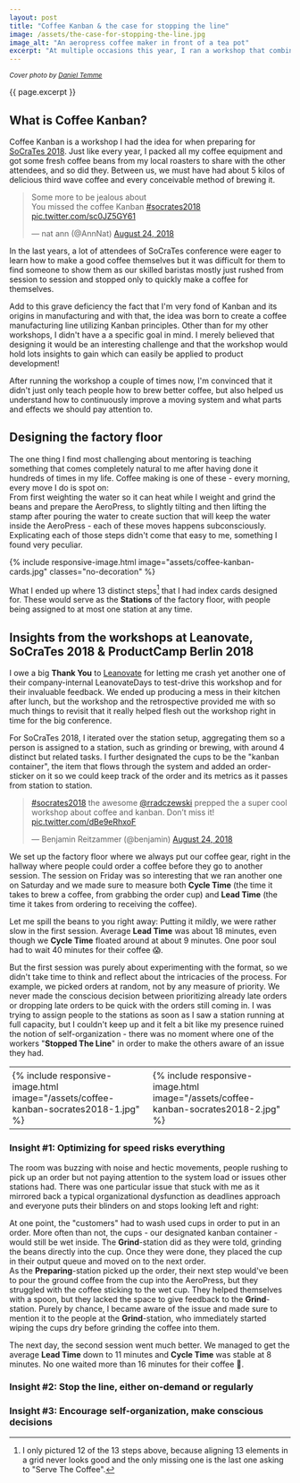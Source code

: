 ```yaml
---
layout: post
title: "Coffee Kanban & the case for stopping the line"
image: /assets/the-case-for-stopping-the-line.jpg
image_alt: "An aeropress coffee maker in front of a tea pot"
excerpt: "At multiple occasions this year, I ran a workshop that combined two of my dearest topics: Coffee and Kanban. I got consultants, developers, testers and product managers to try to optimize the flow of coffee. The most interesting insight for me? You should make people feel comfortable to stop the line."
---
```

*<small>Cover photo by [Daniel Temme](https://twitter.com/dtemme)</small>*

{{ page.excerpt }}

## What is Coffee Kanban?

Coffee Kanban is a workshop I had the idea for when preparing for [SoCraTes 2018](https://www.socrates-conference.de/). Just like every year, I packed all my coffee equipment and got some fresh coffee beans from my local roasters to share with the other attendees, and so did they. Between us, we must have had about 5 kilos of delicious third wave coffee and every conceivable method of brewing it.

<blockquote class="twitter-tweet" data-conversation="none" data-lang="en"><p lang="en" dir="ltr">Some more to be jealous about <br>You missed the coffee Kanban <a href="https://twitter.com/hashtag/socrates2018?src=hash&amp;ref_src=twsrc%5Etfw">#socrates2018</a> <a href="https://t.co/sc0JZ5GY61">pic.twitter.com/sc0JZ5GY61</a></p>&mdash; nat ann (@AnnNat) <a href="https://twitter.com/AnnNat/status/1033015354967121921?ref_src=twsrc%5Etfw">August 24, 2018</a></blockquote>

In the last years, a lot of attendees of SoCraTes conference were eager to learn how to make a good coffee themselves but it was difficult for them to find someone to show them as our skilled baristas mostly just rushed from session to session and stopped only to quickly make a coffee for themselves.

Add to this grave deficiency the fact that I'm very fond of Kanban and its origins in manufacturing and with that, the idea was born to create a coffee manufacturing line utilizing Kanban principles. Other than for my other workshops, I didn't have a a specific goal in mind. I merely believed that designing it would be an interesting challenge and that the workshop would hold lots insights to gain which can easily be applied to product development!

After running the workshop a couple of times now, I'm convinced that it didn't just only teach people how to brew better coffee, but also helped us understand how to continuously improve a moving system and what parts and effects we should pay attention to.

## Designing the factory floor

The one thing I find most challenging about mentoring is teaching something that comes completely natural to me after having done it hundreds of times in my life. Coffee making is one of these - every morning, every move I do is spot on:  
From first weighting the water so it can heat while I weight and grind the beans and prepare the AeroPress, to slightly tilting and then lifting the stamp after pouring the water to create suction that will keep the water inside the AeroPress - each of these moves happens subconsciously. Explicating each of those steps didn't come that easy to me, something I found very peculiar.

{% include responsive-image.html image="assets/coffee-kanban-cards.jpg" classes="no-decoration" %}

What I ended up where 13 distinct steps[^1] that I had index cards designed for. These would serve as the **Stations** of the factory floor, with people being assigned to at most one station at any time.

## Insights from the workshops at Leanovate, SoCraTes 2018 & ProductCamp Berlin 2018

I owe a big **Thank You** to [Leanovate](https://www.leanovate.de/) for letting me crash yet another one of their company-internal LeanovateDays to test-drive this workshop and for their invaluable feedback. We ended up producing a mess in their kitchen after lunch, but the workshop and the retrospective provided me with so much things to revisit that it really helped flesh out the workshop right in time for the big conference.

For SoCraTes 2018, I iterated over the station setup, aggregating them so a person is assigned to a station, such as grinding or brewing, with around 4 distinct but related tasks.
I further designated the cups to be the "kanban container", the item that flows through the system and added an order-sticker on it so we could keep track of the order and its metrics as it passes from station to station.

<blockquote class="twitter-tweet" data-lang="en"><p lang="en" dir="ltr"><a href="https://twitter.com/hashtag/socrates2018?src=hash&amp;ref_src=twsrc%5Etfw">#socrates2018</a> the awesome <a href="https://twitter.com/rradczewski?ref_src=twsrc%5Etfw">@rradczewski</a> prepped the a super cool workshop about coffee and kanban. Don’t miss it! <a href="https://t.co/dBe9eRhxoF">pic.twitter.com/dBe9eRhxoF</a></p>&mdash; Benjamin Reitzammer (@benjamin) <a href="https://twitter.com/benjamin/status/1032892909874499585?ref_src=twsrc%5Etfw">August 24, 2018</a></blockquote>

We set up the factory floor where we always put our coffee gear, right in the hallway where people could order a coffee before they go to another session. The session on Friday was so interesting that we ran another one on Saturday and we made sure to measure both **Cycle Time** (the time it takes to brew a coffee, from grabbing the order cup) and **Lead Time** (the time it takes from ordering to receiving the coffee).

Let me spill the beans to you right away: Putting it mildly, we were rather slow in the first session. Average **Lead Time** was about 18 minutes, even though we **Cycle Time** floated around at about 9 minutes. One poor soul had to wait 40 minutes for their coffee 😱.

But the first session was purely about experimenting with the format, so we didn't take time to think and reflect about the intricacies of the process. For example, we picked orders at random, not by any measure of priority. We never made the conscious decision between prioritizing already late orders or dropping late orders to be quick with the orders still coming in. I was trying to assign people to the stations as soon as I saw a station running at full capacity, but I couldn't keep up and it felt a bit like my presence ruined the notion of self-organization - there was no moment where one of the workers "**Stopped The Line**" in order to make the others aware of an issue they had.

<table class="collapsing-table">
<tr>
<td style="width: 50%; padding: 5px;">{% include responsive-image.html image="/assets/coffee-kanban-socrates2018-1.jpg" %}</td>
<td style="width: 50%; padding: 5px;">{% include responsive-image.html image="/assets/coffee-kanban-socrates2018-2.jpg" %}</td>
</tr>
</table>

### Insight #1: Optimizing for speed risks everything

The room was buzzing with noise and hectic movements, people rushing to pick up an order but not paying attention to the system load or issues other stations had. There was one particular issue that stuck with me as it mirrored back a typical organizational dysfunction as deadlines approach and everyone puts their blinders on and stops looking left and right:

At one point, the "customers" had to wash used cups in order to put in an order. More often than not, the cups - our designated kanban container - would still be wet inside. The **Grind**-station did as they were told, grinding the beans directly into the cup. Once they were done, they placed the cup in their output queue and moved on to the next order.  
As the **Preparing**-station picked up the order, their next step would've been to pour the ground coffee from the cup into the AeroPress, but they struggled with the coffee sticking to the wet cup. They helped themselves with a spoon, but they lacked the space to give feedback to the **Grind**-station. Purely by chance, I became aware of the issue and made sure to mention it to the people at the **Grind**-station, who immediately started wiping the cups dry before grinding the coffee into them.

The next day, the second session went much better. We managed to get the average **Lead Time** down to 11 minutes and **Cycle Time** was stable at 8 minutes. No one waited more than 16 minutes for their coffee 💪.

### Insight #2: Stop the line, either on-demand or regularly

### Insight #3: Encourage self-organization, make conscious decisions


[^1]: I only pictured 12 of the 13 steps above, because aligning 13 elements in a grid never looks good and the only missing one is the last one asking to "Serve The Coffee".

<script async src="https://platform.twitter.com/widgets.js" charset="utf-8"></script>
